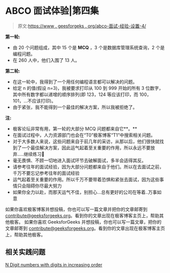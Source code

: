 # ABCO 面试体验|第四集

> 原文:[https://www . geesforgeks . org/abco-面试-经验-设置-4/](https://www.geeksforgeeks.org/abco-interview-experience-set-4/)

**第一轮:**

*   由 20 个问题组成，其中 15 个是 **MCQ** ，3 个是数据库管理系统查询，2 个是编程问题。
*   在 260 人中，他们入围了 13 人。

**第二轮:**

*   在这一轮中，我得到了一个用任何编程语言都可以解决的问题。
*   给定 n 的值(假设 n=3)，我被要求打印从 100 到 999 开始的所有 3 位数字，其中所有数字都以递增的顺序排列(即 123，124 等应该打印，而 100，101，…不应该打印)。
*   由于紧张，我不能得到一个最佳的解决方案，所以我被拒绝了。

**注:**

*   极客论坛非常有用，第一轮的大部分 MCQ 问题都来自它**。**
*   在面试过程中，人力资源部门也会在“T0”极客博客“T1”中搜索相关问题。
*   对于大多数人来说，这些问题来自于前几年的采访，从那以后，他们很快就找到了一个最佳解决方案，因此运气起着至关重要的作用，所以永远不要放弃…..继续练习🙂
*   毫无畏惧、不顾一切地进入面试环节去破解面试，多半会适得其反。
*   请参考往年的面试经验，因为大部分问题都来自于他们。所以在去面试之前，千万不要忘记参考往年的面试经验
*   运气起着至关重要的作用。所以千万不要带着恐惧和紧张去面试，因为这些事情只会阻碍你尽最大努力
*   如果你全力以赴，而那天运气不佳，别担心…总有更好的公司在等着..万事如意

如果你喜欢极客博客并想投稿，你也可以写一篇文章并把你的文章邮寄到 contribute@geeksforgeeks.org。看到你的文章出现在极客博客主页上，帮助其他极客。
如果你喜欢 GeeksforGeeks 并想投稿，你也可以写一篇文章，把你的文章邮寄到 contribute@geeksforgeeks.org。看到你的文章出现在极客博客主页上，帮助其他极客。

## 相关实践问题

[N Digit numbers with digits in increasing order](https://practice.geeksforgeeks.org/problems/n-digit-numbers-with-digits-in-increasing-order/0)